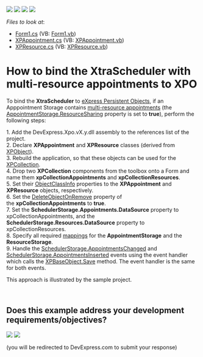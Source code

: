 <!-- default badges list -->
![](https://img.shields.io/endpoint?url=https://codecentral.devexpress.com/api/v1/VersionRange/128633852/14.2.3%2B)
[![](https://img.shields.io/badge/Open_in_DevExpress_Support_Center-FF7200?style=flat-square&logo=DevExpress&logoColor=white)](https://supportcenter.devexpress.com/ticket/details/E81)
[![](https://img.shields.io/badge/📖_How_to_use_DevExpress_Examples-e9f6fc?style=flat-square)](https://docs.devexpress.com/GeneralInformation/403183)
[![](https://img.shields.io/badge/💬_Leave_Feedback-feecdd?style=flat-square)](#does-this-example-address-your-development-requirementsobjectives)
<!-- default badges end -->
<!-- default file list -->
*Files to look at*:

* [Form1.cs](./CS/XPO_MultiResource_Example/Form1.cs) (VB: [Form1.vb](./VB/XPO_MultiResource_Example/Form1.vb))
* [XPAppointment.cs](./CS/XPO_MultiResource_Example/XPAppointment.cs) (VB: [XPAppointment.vb](./VB/XPO_MultiResource_Example/XPAppointment.vb))
* [XPResource.cs](./CS/XPO_MultiResource_Example/XPResource.cs) (VB: [XPResource.vb](./VB/XPO_MultiResource_Example/XPResource.vb))
<!-- default file list end -->
# How to bind the XtraScheduler with multi-resource appointments to XPO


<p>To bind the <strong>XtraScheduler</strong> to <a href="http://devexpress.com/Products/NET/XPO/">eXpress Persistent Objects</a>, if an Apppointment Storage contains <a href="https://documentation.devexpress.com/#WindowsForms/CustomDocument4217">multi-resource appointments</a> (the <a href="http://devexpress.com/Help/Content.aspx?help=XtraScheduler&document=DevExpressXtraSchedulerAppointmentStorageResourceSharingtopic.htm">AppointmentStorage.ResourceSharing</a> property is set to <strong>true</strong>), perform the following steps:</p>
<p>1. Add the DevExpress.Xpo.vX.y.dll assembly to the references list of the project.<br />2. Declare <strong>XPAppointment</strong> and <strong>XPResource</strong> classes (derived from <a href="http://documentation.devexpress.com/#XPO/CustomDocument2030">XPObject</a>).<br />3. Rebuild the application, so that these objects can be used for the <a href="http://documentation.devexpress.com/#XPO/CustomDocument2031">XPCollection</a>.<br />4. Drop two <strong>XPCollection</strong> components from the toolbox onto a Form and name them <strong>xpCollectionAppointments</strong> and <strong>xpCollectionResources</strong>.<br />5. Set their <a href="http://documentation.devexpress.com/#XPO/DevExpressXpoXPCollection_ObjectClassInfotopic">ObjectClassInfo</a> properties to the <strong>XPAppointment</strong> and <strong>XPResource</strong> objects, respectively.<br />6. Set the <a href="http://help.devexpress.com/#CoreLibraries/DevExpressXpoXPBaseCollection_DeleteObjectOnRemovetopic">DeleteObjectOnRemove</a> property of the <strong>xpCollectionAppointments</strong> to <strong>true</strong>.<br />7. Set the <strong>SchedulerStorage.Appointments.DataSource</strong> property to xpCollectionAppointments, and the <strong>SchedulerStorage.Resources.DataSource</strong> property to xpCollectionResources.<br />8. Specify all required <a href="http://documentation.devexpress.com/#WindowsForms/CustomDocument3289">mappings</a> for the <strong>AppointmentStorage</strong> and the <strong>ResourceStorage</strong>.<br />9. Handle the <a href="http://documentation.devexpress.com/#WindowsForms/DevExpressXtraSchedulerSchedulerStorageBase_AppointmentsChangedtopic">SchedulerStorage.AppointmentsChanged</a> and <a href="http://documentation.devexpress.com/#WindowsForms/DevExpressXtraSchedulerSchedulerStorageBase_AppointmentsInsertedtopic">SchedulerStorage.AppointmentsInserted</a> events using the event handler which calls the <a href="http://documentation.devexpress.com/#XPO/DevExpressXpoXPBaseObject_Savetopic">XPBaseObject.Save</a> method. The event handler is the same for both events.</p>
<p>This approach is illustrated by the sample project.</p>

<br/>


<!-- feedback -->
## Does this example address your development requirements/objectives?

[<img src="https://www.devexpress.com/support/examples/i/yes-button.svg"/>](https://www.devexpress.com/support/examples/survey.xml?utm_source=github&utm_campaign=winforms-scheduler-bind-xpo-multi-resource-appointments&~~~was_helpful=yes) [<img src="https://www.devexpress.com/support/examples/i/no-button.svg"/>](https://www.devexpress.com/support/examples/survey.xml?utm_source=github&utm_campaign=winforms-scheduler-bind-xpo-multi-resource-appointments&~~~was_helpful=no)

(you will be redirected to DevExpress.com to submit your response)
<!-- feedback end -->
